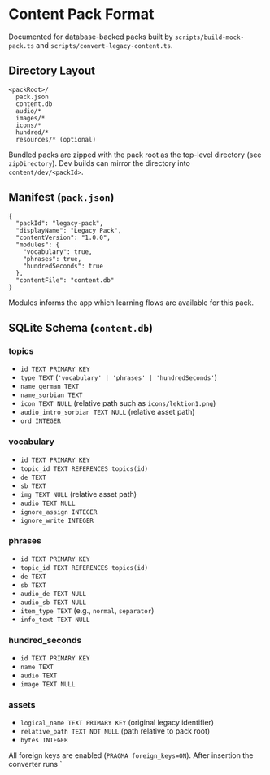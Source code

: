 # Content Pack Format

Documented for database-backed packs built by `scripts/build-mock-pack.ts` and `scripts/convert-legacy-content.ts`.

## Directory Layout

```
<packRoot>/
  pack.json
  content.db
  audio/*
  images/*
  icons/*
  hundred/*
  resources/* (optional)
```

Bundled packs are zipped with the pack root as the top-level directory (see `zipDirectory`). Dev builds can mirror the directory into `content/dev/<packId>`.

## Manifest (`pack.json`)

```
{
  "packId": "legacy-pack",
  "displayName": "Legacy Pack",
  "contentVersion": "1.0.0",
  "modules": {
    "vocabulary": true,
    "phrases": true,
    "hundredSeconds": true
  },
  "contentFile": "content.db"
}
```

Modules informs the app which learning flows are available for this pack.

## SQLite Schema (`content.db`)

### topics
- `id TEXT PRIMARY KEY`
- `type TEXT` (`'vocabulary' | 'phrases' | 'hundredSeconds'`)
- `name_german TEXT`
- `name_sorbian TEXT`
- `icon TEXT NULL` (relative path such as `icons/lektion1.png`)
- `audio_intro_sorbian TEXT NULL` (relative asset path)
- `ord INTEGER`

### vocabulary
- `id TEXT PRIMARY KEY`
- `topic_id TEXT REFERENCES topics(id)`
- `de TEXT`
- `sb TEXT`
- `img TEXT NULL` (relative asset path)
- `audio TEXT NULL`
- `ignore_assign INTEGER`
- `ignore_write INTEGER`

### phrases
- `id TEXT PRIMARY KEY`
- `topic_id TEXT REFERENCES topics(id)`
- `de TEXT`
- `sb TEXT`
- `audio_de TEXT NULL`
- `audio_sb TEXT NULL`
- `item_type TEXT` (e.g., `normal`, `separator`)
- `info_text TEXT NULL`

### hundred_seconds
- `id TEXT PRIMARY KEY`
- `name TEXT`
- `audio TEXT`
- `image TEXT NULL`

### assets
- `logical_name TEXT PRIMARY KEY` (original legacy identifier)
- `relative_path TEXT NOT NULL` (path relative to pack root)
- `bytes INTEGER`

All foreign keys are enabled (`PRAGMA foreign_keys=ON`). After insertion the converter runs `